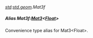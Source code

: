 _[std](../../modules/std/std-module.md):[std.geom](../../modules/std/std-geom.md).Mat3f_
##### Alias Mat3f:[Mat3](../../modules/std/std-geom-mat3.md)<[Float](../../modules/wonkey/wonkey-types-float.md)>
Convenience type alias for Mat3\<Float\>.
